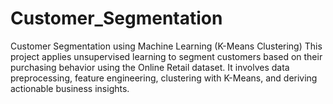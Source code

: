 # Customer_Segmentation
Customer Segmentation using Machine Learning (K-Means Clustering) This project applies unsupervised learning to segment customers based on their purchasing behavior using the Online Retail dataset. It involves data preprocessing, feature engineering, clustering with K-Means, and deriving actionable business insights.
